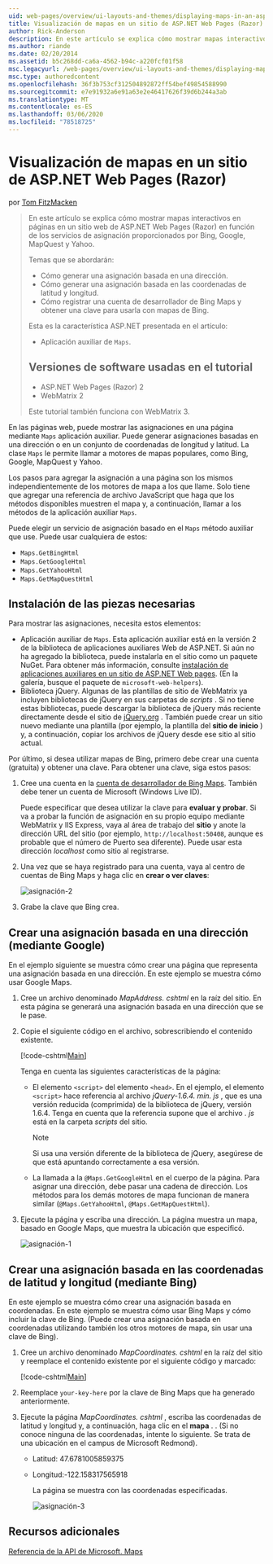```yaml
---
uid: web-pages/overview/ui-layouts-and-themes/displaying-maps-in-an-aspnet-web-pages-site
title: Visualización de mapas en un sitio de ASP.NET Web Pages (Razor) | Microsoft Docs
author: Rick-Anderson
description: En este artículo se explica cómo mostrar mapas interactivos en páginas en un sitio web de ASP.NET Web Pages (Razor) en función de los servicios de asignación proporcionados por Bing, Google, MA...
ms.author: riande
ms.date: 02/20/2014
ms.assetid: b5c268dd-ca6a-4562-b94c-a220fcf01f58
msc.legacyurl: /web-pages/overview/ui-layouts-and-themes/displaying-maps-in-an-aspnet-web-pages-site
msc.type: authoredcontent
ms.openlocfilehash: 36f3b753cf312504892872ff54bef49854588990
ms.sourcegitcommit: e7e91932a6e91a63e2e46417626f39d6b244a3ab
ms.translationtype: MT
ms.contentlocale: es-ES
ms.lasthandoff: 03/06/2020
ms.locfileid: "78518725"
---
```

# <a name="displaying-maps-in-an-aspnet-web-pages-razor-site"></a>Visualización de mapas en un sitio de ASP.NET Web Pages (Razor)

por [Tom FitzMacken](https://github.com/tfitzmac)

> En este artículo se explica cómo mostrar mapas interactivos en páginas en un sitio web de ASP.NET Web Pages (Razor) en función de los servicios de asignación proporcionados por Bing, Google, MapQuest y Yahoo.
> 
> Temas que se abordarán:
> 
> - Cómo generar una asignación basada en una dirección.
> - Cómo generar una asignación basada en las coordenadas de latitud y longitud.
> - Cómo registrar una cuenta de desarrollador de Bing Maps y obtener una clave para usarla con mapas de Bing.
> 
> Esta es la característica ASP.NET presentada en el artículo:
> 
> - Aplicación auxiliar de `Maps`.
>   
> 
> ## <a name="software-versions-used-in-the-tutorial"></a>Versiones de software usadas en el tutorial
> 
> 
> - ASP.NET Web Pages (Razor) 2
> - WebMatrix 2
>   
> 
> Este tutorial también funciona con WebMatrix 3.

En las páginas web, puede mostrar las asignaciones en una página mediante `Maps` aplicación auxiliar. Puede generar asignaciones basadas en una dirección o en un conjunto de coordenadas de longitud y latitud. La clase `Maps` le permite llamar a motores de mapas populares, como Bing, Google, MapQuest y Yahoo.

Los pasos para agregar la asignación a una página son los mismos independientemente de los motores de mapa a los que llame. Solo tiene que agregar una referencia de archivo JavaScript que haga que los métodos disponibles muestren el mapa y, a continuación, llamar a los métodos de la aplicación auxiliar `Maps`.

Puede elegir un servicio de asignación basado en el `Maps` método auxiliar que use. Puede usar cualquiera de estos:

- `Maps.GetBingHtml`
- `Maps.GetGoogleHtml`
- `Maps.GetYahooHtml`
- `Maps.GetMapQuestHtml`

## <a name="installing-the-pieces-you-need"></a>Instalación de las piezas necesarias

Para mostrar las asignaciones, necesita estos elementos:

- Aplicación auxiliar de `Maps`. Esta aplicación auxiliar está en la versión 2 de la biblioteca de aplicaciones auxiliares Web de ASP.NET. Si aún no ha agregado la biblioteca, puede instalarla en el sitio como un paquete NuGet. Para obtener más información, consulte [instalación de aplicaciones auxiliares en un sitio de ASP.NET Web pages](https://go.microsoft.com/fwlink/?LinkId=252372). (En la galería, busque el paquete de `microsoft-web-helpers`).
- Biblioteca jQuery. Algunas de las plantillas de sitio de WebMatrix ya incluyen bibliotecas de jQuery en sus carpetas de *scripts* . Si no tiene estas bibliotecas, puede descargar la biblioteca de jQuery más reciente directamente desde el sitio de [jQuery.org](http://jQuery.org) . También puede crear un sitio nuevo mediante una plantilla (por ejemplo, la plantilla del **sitio de inicio** ) y, a continuación, copiar los archivos de jQuery desde ese sitio al sitio actual.

Por último, si desea utilizar mapas de Bing, primero debe crear una cuenta (gratuita) y obtener una clave. Para obtener una clave, siga estos pasos:

1. Cree una cuenta en la [cuenta de desarrollador de Bing Maps](https://www.microsoft.com/maps/developers/web.aspx). También debe tener un cuenta de Microsoft (Windows Live ID).

    Puede especificar que desea utilizar la clave para **evaluar y probar**. Si va a probar la función de asignación en su propio equipo mediante WebMatrix y IIS Express, vaya al área de trabajo del **sitio** y anote la dirección URL del sitio (por ejemplo, `http://localhost:50408`, aunque es probable que el número de Puerto sea diferente). Puede usar esta dirección *localhost* como sitio al registrarse.
2. Una vez que se haya registrado para una cuenta, vaya al centro de cuentas de Bing Maps y haga clic en **crear o ver claves**:

    ![asignación-2](displaying-maps-in-an-aspnet-web-pages-site/_static/image1.png)
3. Grabe la clave que Bing crea.

## <a name="creating-a-map-based-on-an-address-using-google"></a>Crear una asignación basada en una dirección (mediante Google)

En el ejemplo siguiente se muestra cómo crear una página que representa una asignación basada en una dirección. En este ejemplo se muestra cómo usar Google Maps.

1. Cree un archivo denominado *MapAddress. cshtml* en la raíz del sitio. En esta página se generará una asignación basada en una dirección que se le pase.
2. Copie el siguiente código en el archivo, sobrescribiendo el contenido existente.

    [!code-cshtml[Main](displaying-maps-in-an-aspnet-web-pages-site/samples/sample1.cshtml)]

    Tenga en cuenta las siguientes características de la página:

    - El elemento `<script>` del elemento `<head>`. En el ejemplo, el elemento `<script>` hace referencia al archivo *jQuery-1.6.4. min. js* , que es una versión reducida (comprimida) de la biblioteca de jQuery, versión 1.6.4. Tenga en cuenta que la referencia supone que el archivo *. js* está en la carpeta *scripts* del sitio. 

        > [!NOTE]
        > Si usa una versión diferente de la biblioteca de jQuery, asegúrese de que está apuntando correctamente a esa versión.
    - La llamada a la `@Maps.GetGoogleHtml` en el cuerpo de la página. Para asignar una dirección, debe pasar una cadena de dirección. Los métodos para los demás motores de mapa funcionan de manera similar (`@Maps.GetYahooHtml`, `@Maps.GetMapQuestHtml`).
3. Ejecute la página y escriba una dirección. La página muestra un mapa, basado en Google Maps, que muestra la ubicación que especificó.

     ![asignación-1](displaying-maps-in-an-aspnet-web-pages-site/_static/image2.png)

## <a name="creating-a-map-based-on-latitude-and-longitude-coordinates-using-bing"></a>Crear una asignación basada en las coordenadas de latitud y longitud (mediante Bing)

En este ejemplo se muestra cómo crear una asignación basada en coordenadas. En este ejemplo se muestra cómo usar Bing Maps y cómo incluir la clave de Bing. (Puede crear una asignación basada en coordenadas utilizando también los otros motores de mapa, sin usar una clave de Bing).

1. Cree un archivo denominado *MapCoordinates. cshtml* en la raíz del sitio y reemplace el contenido existente por el siguiente código y marcado:

    [!code-cshtml[Main](displaying-maps-in-an-aspnet-web-pages-site/samples/sample2.cshtml)]
2. Reemplace `your-key-here` por la clave de Bing Maps que ha generado anteriormente.
3. Ejecute la página *MapCoordinates. cshtml* , escriba las coordenadas de latitud y longitud y, a continuación, haga clic en el **mapa** . . (Si no conoce ninguna de las coordenadas, intente lo siguiente. Se trata de una ubicación en el campus de Microsoft Redmond).

   - Latitud: 47.6781005859375
   - Longitud:-122.158317565918

     La página se muestra con las coordenadas especificadas.

     ![asignación-3](displaying-maps-in-an-aspnet-web-pages-site/_static/image3.png)

<a id="Additional_Resources"></a>
## <a name="additional-resources"></a>Recursos adicionales

[Referencia de la API de Microsoft. Maps](https://msdn.microsoft.com/library/gg427611.aspx)
